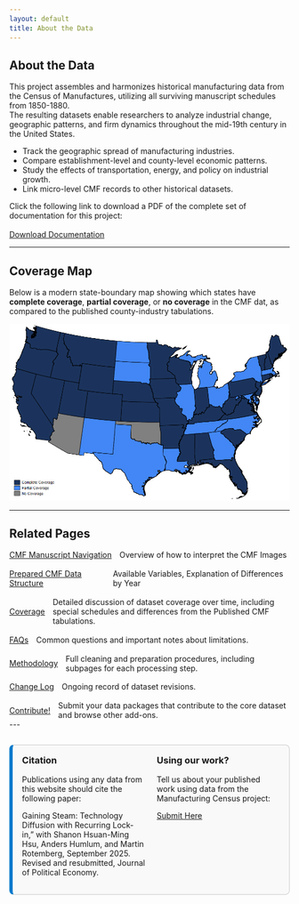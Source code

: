 ```yaml
---
layout: default
title: About the Data
---
```


## About the Data

This project assembles and harmonizes historical manufacturing data from the Census of Manufactures, utilizing all surviving manuscript schedules from 1850-1880.  
The resulting datasets enable researchers to analyze industrial change, geographic patterns, and firm dynamics throughout the mid-19th century in the United States.

- Track the geographic spread of manufacturing industries.
- Compare establishment-level and county-level economic patterns.
- Study the effects of transportation, energy, and policy on industrial growth.
- Link micro-level CMF records to other historical datasets.

Click the following link to download a PDF of the complete set of documentation for this project:
<br><br>
<a class="button" href="master_documentation.pdf" download>Download Documentation</a>

---

## Coverage Map

Below is a modern state-boundary map showing which states have **complete coverage**, **partial coverage**, or **no coverage** in the CMF dat, as compared to the published county-industry tabulations.

![Coverage Map](/assets/images/simple_coverage_map.png)

---

## Related Pages

<div style="display: flex; flex-direction: column; gap: 1.2em;">

  <div style="display: flex; align-items: center; gap: 1em;">
    <a href="navigation" class="button">CMF Manuscript Navigation</a>
    <span>Overview of how to interpret the CMF Images</span>
  </div>

  <div style="display: flex; align-items: center; gap: 1em;">
    <a href="data-structure" class="button">Prepared CMF Data Structure</a>
    <span>Available Variables, Explanation of Differences by Year</span>
  </div>

  <div style="display: flex; align-items: center; gap: 1em;">
    <a href="coverage" class="button">Coverage</a>
    <span>Detailed discussion of dataset coverage over time, including special schedules and differences from the Published CMF tabulations.</span>
  </div>

  <div style="display: flex; align-items: center; gap: 1em;">
    <a href="faqs" class="button">FAQs</a>
    <span>Common questions and important notes about limitations.</span>
  </div>

  <div style="display: flex; align-items: center; gap: 1em;">
    <a href="methodology" class="button">Methodology</a>
    <span>Full cleaning and preparation procedures, including subpages for each processing step.</span>
  </div>

  <div style="display: flex; align-items: center; gap: 1em;">
    <a href="change-log" class="button">Change Log</a>
    <span>Ongoing record of dataset revisions.</span>
  </div>
  
  <div style="display: flex; align-items: center; gap: 1em;">
    <a href="add-on" class="button">Contribute!</a>
    <span>Submit your data packages that contribute to the core dataset and browse other add-ons.</span>
  </div>
</div>
---

<div style="display: grid; grid-template-columns: 1fr 1fr; gap: 1.5em; border: 1px solid #ccc; border-left: 6px solid #007acc; padding: 1.2em; margin-top: 2em; background-color: #f9f9f9; border-radius: 8px;">

  <div>
    <h3 style="margin-top: 0;">Citation</h3>
    <p>
      Publications using any data from this website should cite the following paper:
      
Gaining Steam: Technology Diffusion with Recurring Lock-in,” with Shanon Hsuan-Ming Hsu, Anders Humlum, and Martin Rotemberg, September 2025. Revised and resubmitted, Journal of Political Economy.
    </p>
  </div>

<div>
  <h3 style="margin-top: 0;">Using our work?</h3>
  <p>
    Tell us about your published work using data from the Manufacturing Census project:
  </p>
  <a href="https://docs.google.com/forms/d/e/1FAIpQLSfnGwH3z64n4ck8sF0yQbGQUwrt-S1MDtV4U3d1qEEPgfac4w/viewform?usp=sharing&ouid=112347190599054824465" target="_blank">
    Submit Here
  </a>
</div>

</div>
